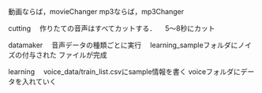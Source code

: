 動画ならば，movieChanger
mp3ならば，mp3Changer


cutting
　作りたての音声はすべてカットする．
　5～8秒にカット


datamaker
　音声データの種類ごとに実行
　learning_sampleフォルダにノイズの付与された
ファイルが完成


learning
　voice_data/train_list.csvにsample情報を書く
voiceフォルダにデータを入れていく